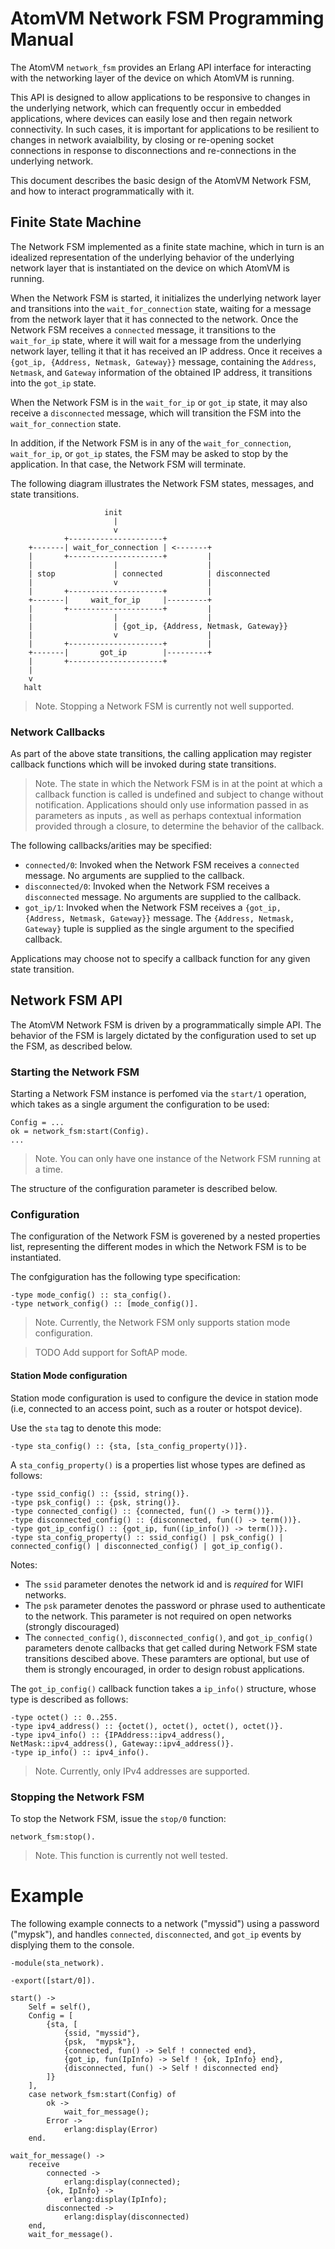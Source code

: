 # AtomVM Network FSM Programming Manual

The AtomVM `network_fsm` provides an Erlang API interface for interacting with the networking layer of the device on which AtomVM is running.

This API is designed to allow applications to be responsive to changes in the underlying network, which can frequently occur in embedded applications, where devices can easily lose and then regain network connectivity.  In such cases, it is important for applications to be resilient to changes in network avaialbility, by closing or re-opening socket connections in response to disconnections and re-connections in the underlying network.

This document describes the basic design of the AtomVM Network FSM, and how to interact programmatically with it.

## Finite State Machine

The Network FSM implemented as a finite state machine, which in turn is an idealized representation of the underlying behavior of the underlying network layer that is instantiated on the device on which AtomVM is running.

When the Network FSM is started, it initializes the underlying network layer and transitions into the `wait_for_connection` state, waiting for a message from the network layer that it has connected to the network.  Once the Network FSM receives a `connected` message, it transitions to the `wait_for_ip` state, where it will wait for a message from the underlying network layer, telling it that it has received an IP address.  Once it receives a `{got_ip, {Address, Netmask, Gateway}}` message, containing the `Address`, `Netmask`, and `Gateway` information of the obtained IP address, it transitions into the `got_ip` state.

When the Network FSM is in the `wait_for_ip` or `got_ip` state, it may also receive a `disconnected` message, which will transition the FSM into the `wait_for_connection` state.

In addition, if the Network FSM is in any of the `wait_for_connection`, `wait_for_ip`, or `got_ip` states, the FSM may be asked to stop by the application.  In that case, the Network FSM will terminate.

The following diagram illustrates the Network FSM states, messages, and state transitions.

                         init
                           |
                           v
                +---------------------+
        +-------| wait_for_connection | <-------+
        |       +---------------------+         |
        |                  |                    |
        | stop             | connected          | disconnected
        |                  v                    |
        |       +---------------------+         |
        +-------|     wait_for_ip     |---------+
        |       +---------------------+         |
        |                  |                    |
        |                  | {got_ip, {Address, Netmask, Gateway}}
        |                  v                    |
        |       +---------------------+         |
        +-------|       got_ip        |---------+
        |       +---------------------+
        |
        v
       halt

> Note.  Stopping a Network FSM is currently not well supported.

### Network Callbacks

As part of the above state transitions, the calling application may register callback functions which will be invoked during state transitions.

> Note. The state in which the Network FSM is in at the point at which a callback function is called is undefined and subject to change without notification.  Applications should only use information passed in as parameters as inputs , as well as perhaps contextual information provided through a closure, to determine the behavior of the callback.

The following callbacks/arities may be specified:

* `connected/0`:  Invoked when the Network FSM receives a `connected` message.  No arguments are supplied to the callback.
* `disconnected/0`:  Invoked when the Network FSM receives a `disconnected` message.  No arguments are supplied to the callback.
* `got_ip/1`: Invoked when the Network FSM receives a `{got_ip, {Address, Netmask, Gateway}}` message.  The `{Address, Netmask, Gateway}` tuple is supplied as the single argument to the specified callback.

Applications may choose not to specify a callback function for any given state transition.

## Network FSM API

The AtomVM Network FSM is driven by a programmatically simple API.  The behavior of the FSM is largely dictated by the configuration used to set up the FSM, as described below.

### Starting the Network FSM

Starting a Network FSM instance is perfomed via the `start/1` operation, which takes as a single argument the configuration to be used:

    Config = ...
    ok = network_fsm:start(Config).
    ...

> Note.  You can only have one instance of the Network FSM running at a time.

The structure of the configuration parameter is described below.

### Configuration

The configuration of the Network FSM is goverened by a nested properties list, representing the different modes in which the Network FSM is to be instantiated.

The confgiguration has the following type specification:

    -type mode_config() :: sta_config().
    -type network_config() :: [mode_config()].

> Note. Currently, the Network FSM only supports station mode configuration.

> TODO Add support for SoftAP mode.

#### Station Mode configuration

Station mode configuration is used to configure the device in station mode (i.e, connected to an access point, such as a router or hotspot device).

Use the `sta` tag to denote this mode:

    -type sta_config() :: {sta, [sta_config_property()]}.

A `sta_config_property()` is a properties list whose types are defined as follows:

    -type ssid_config() :: {ssid, string()}.
    -type psk_config() :: {psk, string()}.
    -type connected_config() :: {connected, fun(() -> term())}.
    -type disconnected_config() :: {disconnected, fun(() -> term())}.
    -type got_ip_config() :: {got_ip, fun((ip_info()) -> term())}.
    -type sta_config_property() :: ssid_config() | psk_config() | connected_config() | disconnected_config() | got_ip_config().

Notes:

* The `ssid` parameter denotes the network id and is _required_ for WIFI networks.
* The `psk` parameter denotes the password or phrase used to authenticate to the network.  This parameter is not required on open networks (strongly discouraged)
* The `connected_config()`, `disconnected_config()`, and `got_ip_config()` parameters denote callbacks that get called during Network FSM state transitions descibed above.  These paramters are optional, but use of them is strongly encouraged, in order to design robust applications.

The `got_ip_config()` callback function takes a `ip_info()` structure, whose type is described as follows:

    -type octet() :: 0..255.
    -type ipv4_address() :: {octet(), octet(), octet(), octet()}.
    -type ipv4_info() :: {IPAddress::ipv4_address(), NetMask::ipv4_address(), Gateway::ipv4_address()}.
    -type ip_info() :: ipv4_info().

> Note.  Currently, only IPv4 addresses are supported.

### Stopping the Network FSM

To stop the Network FSM, issue the `stop/0` function:

    network_fsm:stop().

> Note.  This function is currently not well tested.

# Example

The following example connects to a network ("myssid") using a password ("mypsk"), and handles `connected`, `disconnected`, and `got_ip` events by displying them to the console.

    -module(sta_network).

    -export([start/0]).

    start() ->
        Self = self(),
        Config = [
            {sta, [
                {ssid, "myssid"},
                {psk,  "mypsk"},
                {connected, fun() -> Self ! connected end},
                {got_ip, fun(IpInfo) -> Self ! {ok, IpInfo} end},
                {disconnected, fun() -> Self ! disconnected end}
            ]}
        ],
        case network_fsm:start(Config) of
            ok ->
                wait_for_message();
            Error ->
                erlang:display(Error)
        end.

    wait_for_message() ->
        receive
            connected ->
                erlang:display(connected);
            {ok, IpInfo} ->
                erlang:display(IpInfo);
            disconnected ->
                erlang:display(disconnected)
        end,
        wait_for_message().
